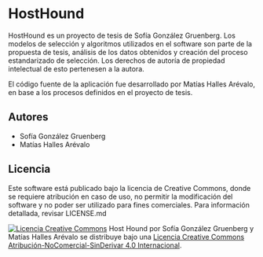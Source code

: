 # HostHound

HostHound es un proyecto de tesis de Sofía González Gruenberg. Los modelos de selección y algoritmos utilizados en el software son parte de la propuesta de tesis, análisis de los datos obtenidos y creación del proceso estandarizado de selección. Los derechos de autoría de propiedad intelectual de esto pertenesen a la autora.

El código fuente de la aplicación fue desarrollado por Matías Halles Arévalo, en base a los procesos definidos en el proyecto de tesis.

## Autores

+ Sofía González Gruenberg
+ Matías Halles Arévalo

## Licencia

Este software está publicado bajo la licencia de Creative Commons, donde se requiere atribución en caso de uso, no permitir la modificación del software y no poder ser utilizado para fines comerciales. Para información detallada, revisar LICENSE.md

[![Licencia Creative Commons](https://i.creativecommons.org/l/by-nc-nd/4.0/88x31.png)](http://creativecommons.org/licenses/by-nc-nd/4.0/)
<span xmlns:dct="http://purl.org/dc/terms/" href="http://purl.org/dc/dcmitype/Text" property="dct:title" rel="dct:type">Host Hound</span> por <span xmlns:cc="http://creativecommons.org/ns#" property="cc:attributionName">Sofía González Gruenberg y Matías Halles Arévalo</span> se distribuye bajo una [Licencia Creative Commons Atribución-NoComercial-SinDerivar 4.0 Internacional](http://creativecommons.org/licenses/by-nc-nd/4.0/).
